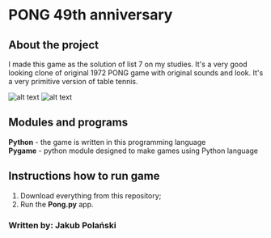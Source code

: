 # PONG 49th anniversary

## About the project
I made this game as the solution of list 7 on my studies. It's a very good looking clone of original 1972 PONG game with original sounds and look. It's a very primitive version of table tennis.

![alt text](https://github.com/darthqba/Lista_7-Programowanie/main/Images/Pong1.png?raw=true)
![alt text](https://github.com/darthqba/Lista_7-Programowanie/main/Images/Pong2.png?raw=true)

## Modules and programs
**Python** - the game is written in this programming language<br/>
**Pygame** - python module designed to make games using Python language

## Instructions how to run game

1. Download everything from this repository;
2. Run the **Pong.py** app.

### Written by: Jakub Polański
